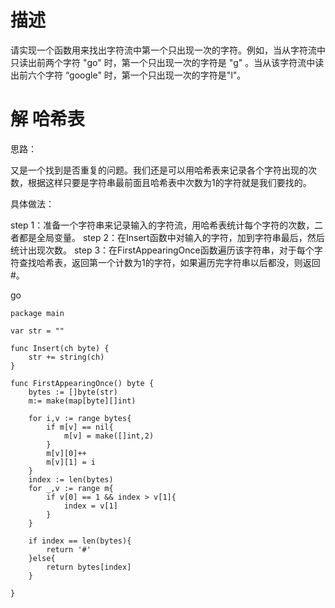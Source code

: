 # 描述
请实现一个函数用来找出字符流中第一个只出现一次的字符。例如，当从字符流中只读出前两个字符 "go" 时，第一个只出现一次的字符是 "g" 。当从该字符流中读出前六个字符 “google" 时，第一个只出现一次的字符是"l"。


# 解 哈希表

思路：

又是一个找到是否重复的问题。我们还是可以用哈希表来记录各个字符出现的次数，根据这样只要是字符串最前面且哈希表中次数为1的字符就是我们要找的。

具体做法：

step 1：准备一个字符串来记录输入的字符流，用哈希表统计每个字符的次数，二者都是全局变量。
step 2：在Insert函数中对输入的字符，加到字符串最后，然后统计出现次数。
step 3：在FirstAppearingOnce函数遍历该字符串，对于每个字符查找哈希表，返回第一个计数为1的字符，如果遍历完字符串以后都没，则返回#。


go
```
package main

var str = ""

func Insert(ch byte) {
	str += string(ch)
}

func FirstAppearingOnce() byte {
	bytes := []byte(str)
    m:= make(map[byte][]int)

    for i,v := range bytes{
        if m[v] == nil{
            m[v] = make([]int,2)
        }
        m[v][0]++
        m[v][1] = i
    }
    index := len(bytes)
    for _,v := range m{
        if v[0] == 1 && index > v[1]{
            index = v[1]
        }
    }

    if index == len(bytes){
        return '#'
    }else{
        return bytes[index]
    }
   
}
```